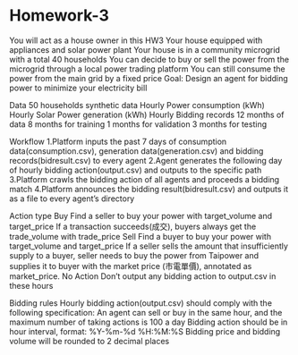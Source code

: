 # Homework-3
You will act as a house owner in this HW3
Your house equipped with appliances and solar power plant
Your house is in a community microgrid with a total 40 households 
You can decide to buy or sell the power from the microgrid through a local power trading platform
You can still consume the power from the main grid by a fixed price 
Goal: Design an agent for bidding power to minimize your electricity bill

Data
50 households synthetic data
Hourly Power consumption (kWh)
Hourly Solar Power generation (kWh)
Hourly Bidding records
12 months of data
8 months for training
1 months for validation
3 months for testing


Workflow 
1.Platform inputs the past 7 days of consumption data(consumption.csv), generation data(generation.csv) and bidding records(bidresult.csv) to every agent
2.Agent generates the following day of hourly bidding action(output.csv) and outputs to the specific path
3.Platform crawls the bidding action of all agents and proceeds a bidding match
4.Platform announces the bidding result(bidresult.csv) and outputs it as a file to every agent’s directory

Action type
Buy
Find a seller to buy your power with target_volume and target_price
If a transaction succeeds(成交), buyers always get the trade_volume with trade_price
Sell
Find a buyer to buy your power with target_volume and target_price
If a seller sells the amount that insufficiently supply to a buyer, seller needs to buy the power from Taipower and supplies it to buyer with the market price (市電單價), annotated as market_price.
No Action
Don’t output any bidding action to output.csv in these hours 


Bidding rules
Hourly bidding action(output.csv) should comply with the following specification:
An agent can sell or buy in the same hour, and the maximum number of taking actions is 100 a day
Bidding action should be in hour interval, format: %Y-%m-%d %H:%M:%S
Bidding price and bidding volume will be rounded to 2 decimal places







